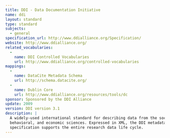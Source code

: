 ```yaml
---
title: DDI - Data Documentation Initiative
name: ddi
layout: standard
type: standard
subjects:
  - general
specification_url: http://www.ddialliance.org/Specification/
website: http://www.ddialliance.org/
related_vocabularies:
  -
    name: DDI Controlled Vocabularies
    url: http://www.ddialliance.org/controlled-vocabularies
mappings:
  -
    name: DataCite Metadata Schema
    url: http://schema.datacite.org/
  -
    name: Dublin Core
    url: http://www.ddialliance.org/resources/tools/dc
sponsor: Sponsored by the DDI Alliance
update: 2009
version: DDI version 3.1
description: |
  A widely-used international standard for describing data from the social,
  behavioral, and economic sciences. Expressed in XML, the DDI metadata
  specification supports the entire research data life cycle.
---
```

